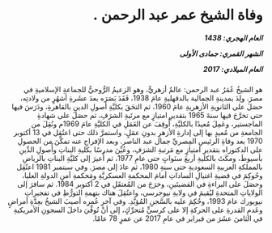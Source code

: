 <h1 dir="rtl">وفاة الشيخ عمر عبد الرحمن .</h1>

<h5 dir="rtl">العام الهجري:  1438

الشهر القمري: جمادى الأولى

العام الميلادي: 2017</h5>

<p dir="rtl">هو الشيخُ عُمَرُ عبد الرحمن: عالمٌ أزهريٌّ، وهو الزعيمُ الرُّوحيُّ للجماعةِ الإسلاميةِ في مصرَ. ولِدَ بمدينةِ الجمالية بالدقهليةِ عامَ 1938، فَقَدَ بَصَرَه بعدَ عشَرةِ أشهُرٍ من ولادتِه، حصَلَ على الثانويةِ الأزهريةِ عامَ 1960، ثم التحَقَ بكليَّةِ أصولِ الدينِ بالقاهرةِ، ودَرَسَ فيها حتى تخرَّجَ فيها سنةَ 1965 بتقديرِ امتيازٍ مع مرتَبةِ الشرَفِ، ثم حصَلَ على شهادةِ الماجستير، وعَمِلَ مُعيدًا بالكليَّةِ، أُوقِفَ عن العَمَلِ في الكليَّةِ عامَ 1969م ونُقِلَ من الجامعةِ من مُعيدٍ بها إلى إدارةِ الأزهرِ بدونِ عمَلٍ، واستمرَّ ذلك حتى اعتُقِل في 13 أكتوبر 1970 بعد وفاةِ الرئيسِ المِصريِّ جمال عبد الناصر. وبعد الإفراجِ عنه تمكَّنَ من الحصولِ على الدكتوراه بتقديرِ امتيازٍ مع مَرتبةِ الشرَفِ، وعُيِّنَ مدرسًا بكليةِ البناتِ وأُصولِ الدِّينِ بأسيوطَ، ومكَثَ بالكليةِ أربعَ سنَواتٍ حتى عامِ 1977، ثم أُعيرَ إلى كليَّةِ البناتِ بالرياضِ بالمملكةِ العربيةِ السعوديةِ حتى سنةِ 1980، ثم عادَ إلى مصرَ. وفي سبتمبر 1981 اعتُقِل وحُوكِمَ في قضيةِ اغتيالِ الساداتِ أمامَ المحكمةِ العسكريَّةِ ومَحكمةِ أمنِ الدولةِ العليا، وحصَلَ على البراءةِ في القضيتَينِ، وخرَجَ من المُعتقَلِ في 2 أكتوبر 1984. ثم سافرَ إلى الولاياتِ المتحدةِ ليُقيمَ في ولايةِ نيوجرسي، واعتُقِلَ هناك بتهمةِ التورُّطِ في تفجيراتِ نيويورك عامَ 1993، وحُكِمَ عليه بالسَّجنِ المُؤبَّدِ. وفي آخرِ عُمرِه أصيبَ الشيخُ بعِدَّةِ أمراضٍ وعَدمِ القدرةِ على الحركةِ إلا على كرسيٍّ مُتحرِّكٍ، إلى أنْ تُوفِّيَ داخلَ السجونِ الأمريكيةِ في الثامنَ عشَرَ من فبراير في عامِ 2017 عن عمرٍ 78 عامًا.</p></br>
